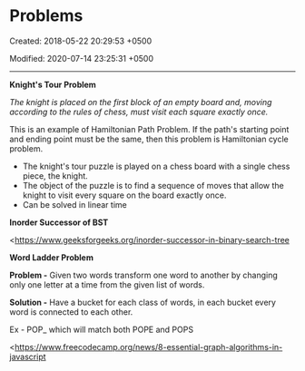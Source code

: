 # Problems

Created: 2018-05-22 20:29:53 +0500

Modified: 2020-07-14 23:25:31 +0500

---

**Knight's Tour Problem**

*The knight is placed on the first block of an empty board and, moving according to the rules of chess, must visit each square exactly once.*

This is an example of Hamiltonian Path Problem. If the path's starting point and ending point must be the same, then this problem is Hamiltonian cycle problem.


-   The knight's tour puzzle is played on a chess board with a single chess piece, the knight.
-   The object of the puzzle is to find a sequence of moves that allow the knight to visit every square on the board exactly once.
-   Can be solved in linear time



**Inorder Successor of BST**

<https://www.geeksforgeeks.org/inorder-successor-in-binary-search-tree



**Word Ladder Problem**

**Problem -** Given two words transform one word to another by changing only one letter at a time from the given list of words.

**Solution -** Have a bucket for each class of words, in each bucket every word is connected to each other.

Ex - POP_ which will match both POPE and POPS



<https://www.freecodecamp.org/news/8-essential-graph-algorithms-in-javascript
